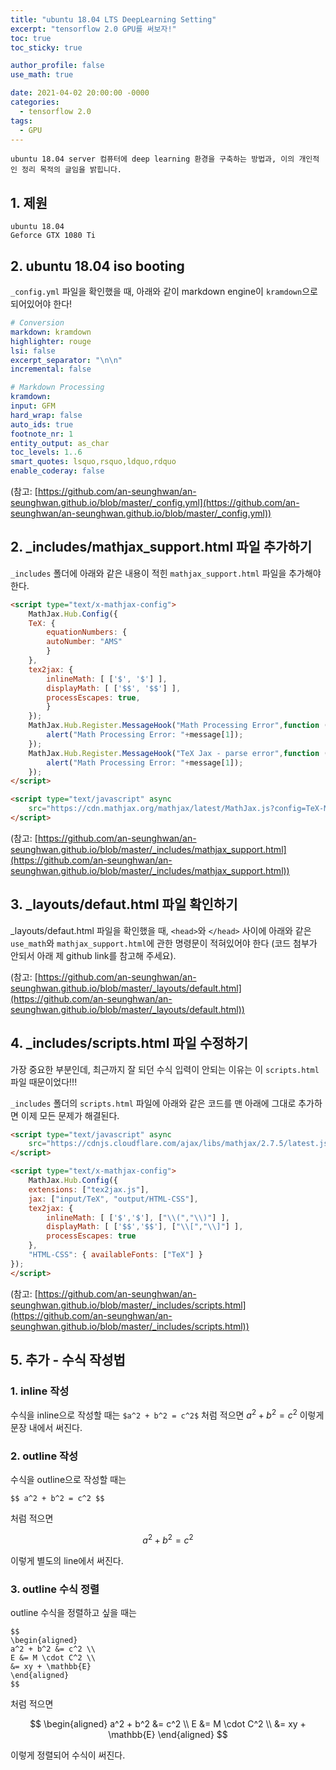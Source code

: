 ```yaml
---
title: "ubuntu 18.04 LTS DeepLearning Setting"
excerpt: "tensorflow 2.0 GPU를 써보자!"
toc: true
toc_sticky: true

author_profile: false
use_math: true

date: 2021-04-02 20:00:00 -0000
categories: 
  - tensorflow 2.0
tags:
  - GPU
---
```


	ubuntu 18.04 server 컴퓨터에 deep learning 환경을 구축하는 방법과, 이의 개인적인 정리 목적의 글임을 밝힙니다.

## 1. 제원

```
ubuntu 18.04 
Geforce GTX 1080 Ti
```

## 2. ubuntu 18.04 iso booting 

`_config.yml` 파일을 확인했을 때, 아래와 같이 markdown engine이 `kramdown`으로 되어있어야 한다!

```yml
# Conversion
markdown: kramdown
highlighter: rouge
lsi: false
excerpt_separator: "\n\n"
incremental: false

# Markdown Processing
kramdown:
input: GFM
hard_wrap: false
auto_ids: true
footnote_nr: 1
entity_output: as_char
toc_levels: 1..6
smart_quotes: lsquo,rsquo,ldquo,rdquo
enable_coderay: false
```

(참고: [https://github.com/an-seunghwan/an-seunghwan.github.io/blob/master/_config.yml](https://github.com/an-seunghwan/an-seunghwan.github.io/blob/master/_config.yml))

## 2. _includes/mathjax_support.html 파일 추가하기

`_includes` 폴더에 아래와 같은 내용이 적힌 `mathjax_support.html` 파일을 추가해야한다.

```html
<script type="text/x-mathjax-config">
	MathJax.Hub.Config({
	TeX: {
		equationNumbers: {
		autoNumber: "AMS"
		}
	},
	tex2jax: {
		inlineMath: [ ['$', '$'] ],
		displayMath: [ ['$$', '$$'] ],
		processEscapes: true,
		}
	});
	MathJax.Hub.Register.MessageHook("Math Processing Error",function (message) {
		alert("Math Processing Error: "+message[1]);
	});
	MathJax.Hub.Register.MessageHook("TeX Jax - parse error",function (message) {
		alert("Math Processing Error: "+message[1]);
	});
</script>

<script type="text/javascript" async
	src="https://cdn.mathjax.org/mathjax/latest/MathJax.js?config=TeX-MML-AM_CHTML">
</script>
```

(참고: [https://github.com/an-seunghwan/an-seunghwan.github.io/blob/master/_includes/mathjax_support.html](https://github.com/an-seunghwan/an-seunghwan.github.io/blob/master/_includes/mathjax_support.html))

## 3. _layouts/defaut.html 파일 확인하기

_layouts/defaut.html 파일을 확인했을 때, `<head>`와 `</head>` 사이에 아래와 같은 `use_math`와 `mathjax_support.html`에 관한 명령문이 적혀있어야 한다 (코드 첨부가 안되서 아래 제 github link를 참고해 주세요).

(참고: [https://github.com/an-seunghwan/an-seunghwan.github.io/blob/master/_layouts/default.html](https://github.com/an-seunghwan/an-seunghwan.github.io/blob/master/_layouts/default.html))

## 4. _includes/scripts.html 파일 수정하기

가장 중요한 부분인데, 최근까지 잘 되던 수식 입력이 안되는 이유는 이 `scripts.html`파일 때문이었다!!!

`_includes` 폴더의 `scripts.html` 파일에 아래와 같은 코드를 맨 아래에 그대로 추가하면 이제 모든 문제가 해결된다.

```html
<script type="text/javascript" async
	src="https://cdnjs.cloudflare.com/ajax/libs/mathjax/2.7.5/latest.js?config=TeX-MML-AM_CHTML">
</script>

<script type="text/x-mathjax-config">
	MathJax.Hub.Config({
	extensions: ["tex2jax.js"],
	jax: ["input/TeX", "output/HTML-CSS"],
	tex2jax: {
		inlineMath: [ ['$','$'], ["\\(","\\)"] ],
		displayMath: [ ['$$','$$'], ["\\[","\\]"] ],
		processEscapes: true
	},
	"HTML-CSS": { availableFonts: ["TeX"] }
});
</script>
```

(참고: [https://github.com/an-seunghwan/an-seunghwan.github.io/blob/master/_includes/scripts.html](https://github.com/an-seunghwan/an-seunghwan.github.io/blob/master/_includes/scripts.html))

## 5. 추가 - 수식 작성법

### 1. inline 작성

수식을 inline으로 작성할 때는 `$a^2 + b^2 = c^2$` 처럼 적으면 $a^2 + b^2 = c^2$ 이렇게 문장 내에서 써진다.

### 2. outline 작성

수식을 outline으로 작성할 때는 

`$$
a^2 + b^2 = c^2
$$` 

처럼 적으면 

$$
a^2 + b^2 = c^2
$$ 

이렇게 별도의 line에서 써진다.

### 3. outline 수식 정렬

outline 수식을 정렬하고 싶을 때는 
```
$$
\begin{aligned} 
a^2 + b^2 &= c^2 \\ 
E &= M \cdot C^2 \\ 
&= xy + \mathbb{E} 
\end{aligned}
$$
```
처럼 적으면 

$$
\begin{aligned} 
a^2 + b^2 &= c^2 \\ 
E &= M \cdot C^2 \\ 
&= xy + \mathbb{E} 
\end{aligned}
$$

이렇게 정렬되어 수식이 써진다.
<!--stackedit_data:
eyJoaXN0b3J5IjpbMTk3NjY4MDUwNF19
-->
